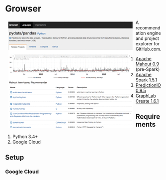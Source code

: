 # Growser

<img src="static/screenshot.gif" align="left" hspace="10" vspace="6" />

A recommendation engine and project explorer for GitHub.com.

1. [Apache Mahout 0.9](http://mahout.apache.org/) (pre-Spark)
1. [Apache Spark 1.5.1](http://spark.apache.org/)
1. [PredictionIO 0.9.5](https://prediction.io/)
1. [GraphLab Create 1.6.1](https://dato.com/products/create/)

## Requirements

1. Python 3.4+
1. Google Cloud

## Setup

### Google Cloud